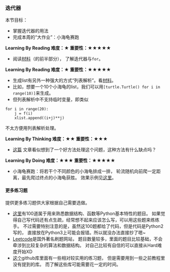 ### 迭代器

本节目标：
- 掌握迭代器的用法
- 完成本周的“大作业”：小海龟赛跑

**Learning By Reading 难度：★ 重要性：★★★★★**

- 阅读[材料](http://wiki.jikexueyuan.com/project/explore-python/Advanced-Features/iterator.html)（的前半部分），
了解迭代器与`for`。

**Learning By Reading 难度：★ 重要性：★★★★★**

- 生成list有另外一种强大的方式“列表解析”。看[材料](http://codingpy.com/article/python-list-comprehensions-explained-visually/)。
- 比如，想要一个10个小海龟的list，我们可以用`[turtle.Turtle() for i in range(10)]`来生成。
- 但列表解析中不支持临时变量，即类似
```
for i in range(20):
    j = f(i)
    xlist.append((i+j)**j)
```
不太方便用列表解析处理。

**Learning By Thinking 难度：★★ 重要性：★★★**

- [这篇](https://stackoverflow.com/questions/29820026/temporary-variable-within-list-comprehension#answer-29820827)
文章看似想到了一个好方法处理这个问题，这种方法有什么缺点吗？

**Learning By Doing 难度：★★★ 重要性：★★★★★**

- 小海龟赛跑：将若干个不同颜色的小海龟排成一排，
轮流随机向前爬一定距离，最先爬过终点的小海龟获胜。
效果示例见[这里](https://codeclubprojects.org/en-GB/python/turtle-race/)。

#### 更多练习题

提供更多练习题供大家根据自己需要选做。

+ [这里](http://www.runoob.com/python/python-100-examples.html)有100道属于用来熟悉数据结构、函数等Python基本特性的题目。
如果觉得自己写代码还有点生疏，经常想不起来应该怎么写，可以用这些题来练练手。
不过需要特别注意的是，虽然这100题都给了代码，但是代码是Python2写的，
直接放在Python3上可能会报错。所以就没办法直接抄了嗯~
+ [Leetcode](https://leetcode.com/problemset/all/)是国外著名刷题网站，
题目数量较多，里面的题目比较基础，不会牵涉到比较复杂的算法和数据结构。
对自己比较有自信的可以直接从Hard难度开始XD
+ [这个](https://github.com/Yixiaohan/show-me-the-code)github库里面有一些相对较实用的练习题，
但是需要用到一些之前教程里没有提到的库。
而了解这些库可能需要花一定的时间。
